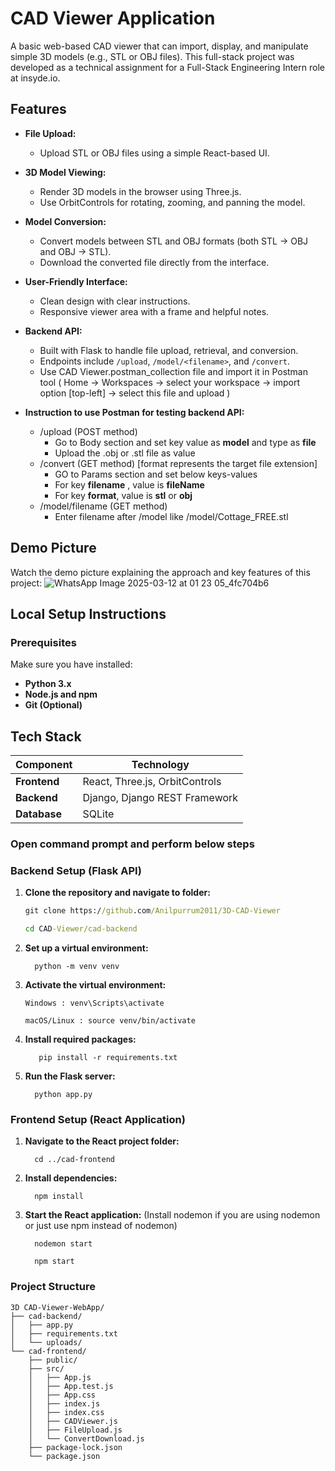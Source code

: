 # CAD Viewer Application

A basic web-based CAD viewer that can import, display, and manipulate simple 3D models (e.g., STL or OBJ files). This full-stack project was developed as a technical assignment for a Full-Stack Engineering Intern role at insyde.io.

## Features

- **File Upload:**  
  - Upload STL or OBJ files using a simple React-based UI.
  
- **3D Model Viewing:**  
  - Render 3D models in the browser using Three.js.
  - Use OrbitControls for rotating, zooming, and panning the model.
  
- **Model Conversion:**  
  - Convert models between STL and OBJ formats (both STL → OBJ and OBJ → STL).
  - Download the converted file directly from the interface.
  
- **User-Friendly Interface:**  
  - Clean design with clear instructions.
  - Responsive viewer area with a frame and helpful notes.

- **Backend API:**  
  - Built with Flask to handle file upload, retrieval, and conversion.
  - Endpoints include `/upload`, `/model/<filename>`, and `/convert`.
  - Use CAD Viewer.postman_collection file and import it in Postman tool ( Home -> Workspaces -> select your workspace -> import option [top-left] -> select this file and upload )
- **Instruction to use Postman for testing backend API:**
    - /upload (POST method)
        - Go to Body section and set key value as **model** and type as **file**
        - Upload the .obj or .stl file as value
    - /convert (GET method) [format represents the target file extension]
        - GO to Params section and set below keys-values
        - For key **filename** , value is **fileName**
        - For key **format**, value is **stl** or **obj**
    - /model/filename (GET method)
      - Enter filename after /model like /model/Cottage_FREE.stl        

## Demo Picture

Watch the demo picture explaining the approach and key features of this project:
![WhatsApp Image 2025-03-12 at 01 23 05_4fc704b6](https://github.com/user-attachments/assets/c1de77c8-3295-4683-994a-57ff9b32019f)


## Local Setup Instructions

### Prerequisites

Make sure you have installed:
- **Python 3.x**
- **Node.js and npm**
- **Git (Optional)**

##  Tech Stack

| Component    | Technology |
|-------------|------------|
| **Frontend** | React, Three.js, OrbitControls |
| **Backend**  | Django, Django REST Framework |
| **Database** | SQLite |

### Open command prompt and perform below steps
### Backend Setup (Flask API)
1. **Clone the repository and navigate to folder:**
   ```cmd
   git clone https://github.com/Anilpurrum2011/3D-CAD-Viewer
   ```
   ```cmd
   cd CAD-Viewer/cad-backend
   ```

2. **Set up a virtual environment:**
   ```
     python -m venv venv
   ```
3. **Activate the virtual environment:** 
      ```
      Windows : venv\Scripts\activate
      ```
      ```
      macOS/Linux : source venv/bin/activate
      ```
4. **Install required packages:**
    ```
       pip install -r requirements.txt
    ```
5. **Run the Flask server:**
     ```
       python app.py
     ```
   
### Frontend Setup (React Application)
1. **Navigate to the React project folder:**
   ```
     cd ../cad-frontend
   ```
2. **Install dependencies:**
     ```
       npm install
     ```
3. **Start the React application:** (Install nodemon if you are using nodemon or just use npm instead of nodemon)
   ```
     nodemon start
   ``` 
   ```
     npm start
   ```

### Project Structure
    3D CAD-Viewer-WebApp/
    ├── cad-backend/
    │   ├── app.py
    │   ├── requirements.txt
    │   └── uploads/
    └── cad-frontend/
        ├── public/
        ├── src/
        │   ├── App.js
        │   ├── App.test.js
        │   ├── App.css
        │   ├── index.js
        │   ├── index.css
        │   ├── CADViewer.js
        │   ├── FileUpload.js
        │   └── ConvertDownload.js
        ├── package-lock.json
        └── package.json


